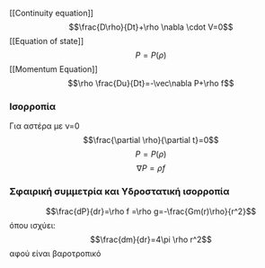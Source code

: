 [[Continuity equation]]
$$\frac{D\rho}{Dt}+\rho \nabla \cdot V=0$$
[[Equation of state]]
$$P=P(\rho)$$
[[Momentum Equation]]
$$\rho \frac{Du}{Dt}=-\vec\nabla P+\rho f$$

### Ισορροπία
Για αστέρα με ν=0
$$\frac{\partial \rho}{\partial t}=0$$
$$P=P(\rho)$$
$$\nabla P = \rho f$$

### Σφαιρική συμμετρία και Υδροστατική ισορροπία
$$\frac{dP}{dr}=\rho f =\rho g=-\frac{Gm(r)\rho}{r^2}$$
όπου ισχύει:
$$\frac{dm}{dr}=4\pi \rho r^2$$
αφού είναι βαροτροπικό